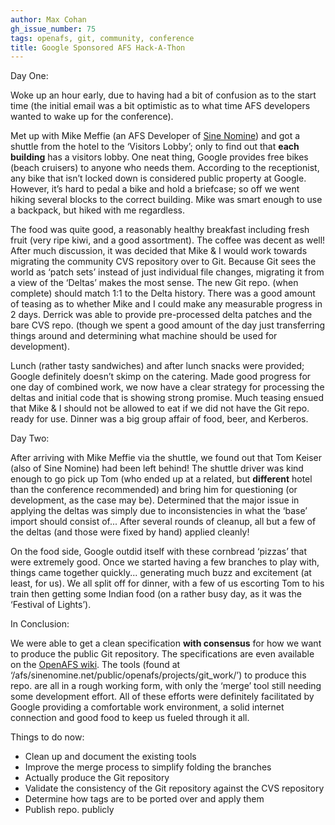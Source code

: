 ```yaml
---
author: Max Cohan
gh_issue_number: 75
tags: openafs, git, community, conference
title: Google Sponsored AFS Hack-A-Thon
---
```


Day One:

Woke up an hour early, due to having had a bit of confusion as to the start time (the initial email was a bit optimistic as to what time AFS developers wanted to wake up for the conference).

Met up with Mike Meffie (an AFS Developer of [Sine Nomine](https://www.sinenomine.net/)) and got a shuttle from the hotel to the ‘Visitors Lobby’; only to find out that **each building** has a visitors lobby. One neat thing, Google provides free bikes (beach cruisers) to anyone who needs them. According to the receptionist, any bike that isn’t locked down is considered public property at Google. However, it’s hard to pedal a bike and hold a briefcase; so off we went hiking several blocks to the correct building. Mike was smart enough to use a backpack, but hiked with me regardless.

The food was quite good, a reasonably healthy breakfast including fresh fruit (very ripe kiwi, and a good assortment). The coffee was decent as well! After much discussion, it was decided that Mike & I would work towards migrating the community CVS repository over to Git. Because Git sees the world as ‘patch sets’ instead of just individual file changes, migrating it from a view of the ‘Deltas’ makes the most sense. The new Git repo. (when complete) should match 1:1 to the Delta history. There was a good amount of teasing as to whether Mike and I could make any measurable progress in 2 days. Derrick was able to provide pre-processed delta patches and the bare CVS repo. (though we spent a good amount of the day just transferring things around and determining what machine should be used for development).

Lunch (rather tasty sandwiches) and after lunch snacks were provided; Google definitely doesn’t skimp on the catering. Made good progress for one day of combined work, we now have a clear strategy for processing the deltas and initial code that is showing strong promise. Much teasing ensued that Mike & I should not be allowed to eat if we did not have the Git repo. ready for use. Dinner was a big group affair of food, beer, and Kerberos.

Day Two:

After arriving with Mike Meffie via the shuttle, we found out that Tom Keiser (also of Sine Nomine) had been left behind! The shuttle driver was kind enough to go pick up Tom (who ended up at a related, but **different** hotel than the conference recommended) and bring him for questioning (or development, as the case may be). Determined that the major issue in applying the deltas was simply due to inconsistencies in what the ‘base’ import should consist of... After several rounds of cleanup, all but a few of the deltas (and those were fixed by hand) applied cleanly!

On the food side, Google outdid itself with these cornbread ‘pizzas’ that were extremely good. Once we started having a few branches to play with, things came together quickly... generating much buzz and excitement (at least, for us). We all split off for dinner, with a few of us escorting Tom to his train then getting some Indian food (on a rather busy day, as it was the ‘Festival of Lights’).

In Conclusion:

We were able to get a clean specification **with consensus** for how we want to produce the public Git repository. The specifications are even available on the [OpenAFS wiki](https://www.dementia.org/twiki/bin/view/AFSLore/OpenAFSCVSToGitConversion). The tools (found at ‘/afs/sinenomine.net/public/openafs/projects/git_work/’) to produce this repo. are all in a rough working form, with only the ‘merge’ tool still needing some development effort. All of these efforts were definitely facilitated by Google providing a comfortable work environment, a solid internet connection and good food to keep us fueled through it all.

Things to do now:

- Clean up and document the existing tools
- Improve the merge process to simplify folding the branches
- Actually produce the Git repository
- Validate the consistency of the Git repository against the CVS repository
- Determine how tags are to be ported over and apply them
- Publish repo. publicly
